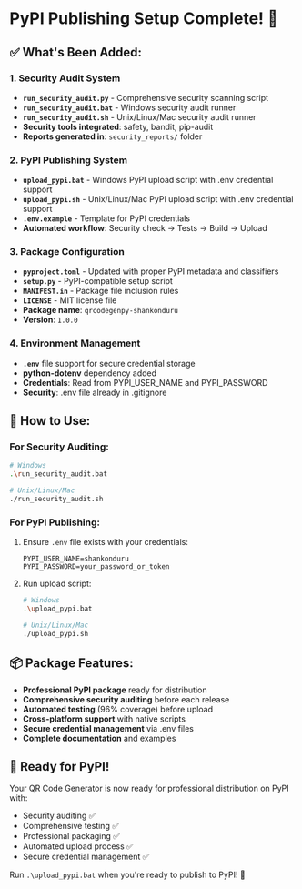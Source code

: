 # PyPI Publishing Setup Complete! 🎉

## ✅ What's Been Added:

### 1. Security Audit System
- **`run_security_audit.py`** - Comprehensive security scanning script
- **`run_security_audit.bat`** - Windows security audit runner
- **`run_security_audit.sh`** - Unix/Linux/Mac security audit runner
- **Security tools integrated**: safety, bandit, pip-audit
- **Reports generated in**: `security_reports/` folder

### 2. PyPI Publishing System
- **`upload_pypi.bat`** - Windows PyPI upload script with .env credential support
- **`upload_pypi.sh`** - Unix/Linux/Mac PyPI upload script with .env credential support
- **`.env.example`** - Template for PyPI credentials
- **Automated workflow**: Security check → Tests → Build → Upload

### 3. Package Configuration
- **`pyproject.toml`** - Updated with proper PyPI metadata and classifiers
- **`setup.py`** - PyPI-compatible setup script
- **`MANIFEST.in`** - Package file inclusion rules
- **`LICENSE`** - MIT license file
- **Package name**: `qrcodegenpy-shankonduru`
- **Version**: `1.0.0`

### 4. Environment Management
- **`.env`** file support for secure credential storage
- **python-dotenv** dependency added
- **Credentials**: Read from PYPI_USER_NAME and PYPI_PASSWORD
- **Security**: .env file already in .gitignore

## 🚀 How to Use:

### For Security Auditing:
```bash
# Windows
.\run_security_audit.bat

# Unix/Linux/Mac  
./run_security_audit.sh
```

### For PyPI Publishing:
1. Ensure `.env` file exists with your credentials:
   ```dotenv
   PYPI_USER_NAME=shankonduru
   PYPI_PASSWORD=your_password_or_token
   ```

2. Run upload script:
   ```bash
   # Windows
   .\upload_pypi.bat
   
   # Unix/Linux/Mac
   ./upload_pypi.sh
   ```

## 📦 Package Features:
- **Professional PyPI package** ready for distribution
- **Comprehensive security auditing** before each release
- **Automated testing** (96% coverage) before upload
- **Cross-platform support** with native scripts
- **Secure credential management** via .env files
- **Complete documentation** and examples

## 🎯 Ready for PyPI!
Your QR Code Generator is now ready for professional distribution on PyPI with:
- Security auditing ✅
- Comprehensive testing ✅  
- Professional packaging ✅
- Automated upload process ✅
- Secure credential management ✅

Run `.\upload_pypi.bat` when you're ready to publish to PyPI! 🚀